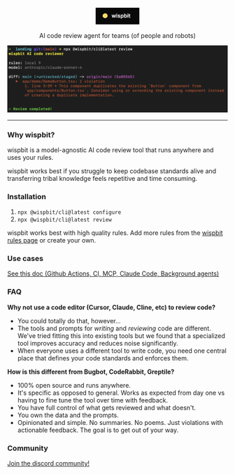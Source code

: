 <p align="center">
    <a href="https://wispbit.com">
        <picture>
            <img src="assets/banner.png" alt="wispbit logo" width="100">
        </picture>
    </a>
</p>

<p align="center">AI code review agent for teams (of people and robots)</p>

<p align="center">
    <a href="https://wispbit.com">
        <picture>
            <img src="assets/screenshot.png" alt="wispbit logo">
        </picture>
    </a>
</p>

---

### Why wispbit?
wispbit is a model-agnostic AI code review tool that runs anywhere and uses your rules.

wispbit works best if you struggle to keep codebase standards alive and transferring tribal knowledge feels repetitive and time consuming.

### Installation
1. `npx @wispbit/cli@latest configure`
2. `npx @wispbit/cli@latest review`

wispbit works best with high quality rules. Add more rules from the [wispbit rules page](https://wispbit.com/rules) or create your own.

### Use cases
[See this doc (Github Actions, CI, MCP, Claude Code, Background agents)](./USE_CASES.md)

### FAQ
**Why not use a code editor (Cursor, Claude, Cline, etc) to review code?**
- You could totally do that, however...
- The tools and prompts for _writing_ and _reviewing_ code are different. We've tried fitting this into existing tools but we found that a specialized tool improves accuracy and reduces noise significantly.
- When everyone uses a different tool to write code, you need one central place that defines your code standards and enforces them.

**How is this different from Bugbot, CodeRabbit, Greptile?**
- 100% open source and runs anywhere.
- It's specific as opposed to general. Works as expected from day one vs having to fine tune the tool over time with feedback.
- You have full control of what gets reviewed and what doesn't.
- You own the data and the prompts.
- Opinionated and simple. No summaries. No poems. Just violations with actionable feedback. The goal is to get out of your way.

### Community
[Join the discord community!](https://wispbit.com/discord)
